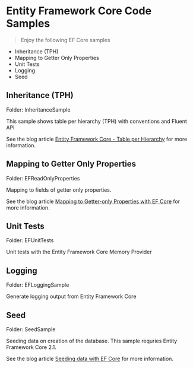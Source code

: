 # Entity Framework Core Code Samples

> Enjoy the following EF Core samples

* Inheritance (TPH)
* Mapping to Getter Only Properties
* Unit Tests
* Logging
* Seed

## Inheritance (TPH)

Folder: InheritanceSample

This sample shows table per hierarchy (TPH) with conventions and Fluent API

See the blog article [Entity Framework Core - Table per Hierarchy](https://csharp.christiannagel.com/2016/10/27/efcore_tph/ "TPH") for more information.

## Mapping to Getter Only Properties

Folder: EFReadOnlyProperties

Mapping to fields of getter only properties.

See the blog article [Mapping to Getter-only Properties with EF Core](https://csharp.christiannagel.com/2016/11/07/efcorefields/ "EF Core mapping to fields") for more information.

## Unit Tests

Folder: EFUnitTests

Unit tests with the Entity Framework Core Memory Provider

## Logging

Folder: EFLoggingSample

Generate logging output from Entity Framework Core

## Seed

Folder: SeedSample

Seeding data on creation of the database.
This sample requries Entity Framework Core 2.1.

See the blog article [Seeding data with EF Core](https://csharp.christiannagel.com) for more information.
